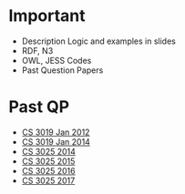 <!-- TITLE: Knowledge Based Systems -->
<!-- SUBTITLE: A quick summary of Knowledge Based Systems -->

# Important
* Description Logic and examples in slides
* RDF, N3
* OWL, JESS Codes
* Past Question Papers

# Past QP
* [CS 3019 Jan 2012](/uploads/cs-3019-jan-2012.pdf "Cs 3019 Jan 2012")
* [CS 3019 Jan 2014](/uploads/cs-3019-jan-2014.pdf "Cs 3019 Jan 2014")
* [CS 3025 2014](/uploads/cs-3025-2014.pdf "Cs 3025 2014")
* [CS 3025 2015](/uploads/cs-3025-2015.pdf "Cs 3025 2015")
* [CS 3025 2016](/uploads/cs-3025-2016.pdf "Cs 3025 2016")
* [CS 3025 2017](/uploads/cs-3025-2017.pdf "Cs 3025 2017")